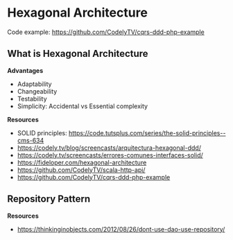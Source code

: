# Hexagonal Architecture

Code example: https://github.com/CodelyTV/cqrs-ddd-php-example

## What is Hexagonal Architecture
**Advantages**
* Adaptability
* Changeability
* Testability
* Simplicity: Accidental vs Essential complexity

**Resources**
* SOLID principles:  https://code.tutsplus.com/series/the-solid-principles--cms-634
* https://codely.tv/blog/screencasts/arquitectura-hexagonal-ddd/
* https://codely.tv/screencasts/errores-comunes-interfaces-solid/
* https://fideloper.com/hexagonal-architecture
* https://github.com/CodelyTV/scala-http-api/
* https://github.com/CodelyTV/cqrs-ddd-php-example

## Repository Pattern
**Resources**
* https://thinkinginobjects.com/2012/08/26/dont-use-dao-use-repository/
